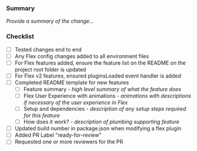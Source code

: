 ### Summary

_Provide a summary of the change..._

### Checklist
- [ ] Tested changes end to end
- [ ] Any Flex config changes added to all environment files
- [ ] For Flex features added, ensure the feature list on the README on the project root folder is updated
- [ ] For Flex v2 features, ensured pluginsLoaded event handler is added 
- [ ] Completed README template for new features
  - [ ] Feature summary - _high level summary of what the feature does_
  - [ ] Flex User Experience with animations - _animations with descriptions if necessary of the user experience in Flex_
  - [ ] Setup and dependencies - _description of any setup steps required for this feature_
  - [ ] How does it work? - _description of plumbing supporting feature_
- [ ] Updated build number in package.json when modifying a flex plugin
- [ ] Added PR Label "ready-for-review"
- [ ] Requested one or more reviewers for the PR

